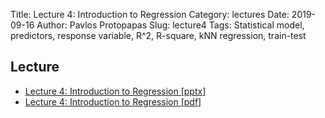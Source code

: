 Title: Lecture 4: Introduction to Regression
Category: lectures
Date: 2019-09-16
Author: Pavlos Protopapas
Slug: lecture4
Tags: Statistical model, predictors, response variable, R^2, R-square, kNN regression, train-test


## Lecture

- [Lecture 4: Introduction to Regression [pptx]]({attach}presentation/Lecture4_kNNRegression.pptx )
- [Lecture 4: Introduction to Regression [pdf]]({attach}presentation/Lecture4_kNNRegression.pdf )

